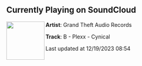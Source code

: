 ## Currently Playing on SoundCloud

[<img align="left" width="100" src="https://i1.sndcdn.com/artworks-GSVNHVBvBVswWOXv-P756Pg-t500x500.jpg">](https://soundcloud.com/gtarecs/b-plexx-cynical)

**Artist**: Grand Theft Audio Records 

**Track**: B - Plexx - Cynical

Last updated at 12/19/2023 08:54
